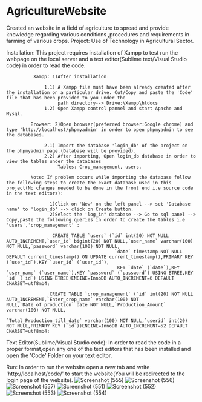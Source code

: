 # AgricultureWebsite
Created an website in a field of agriculture to spread and provide  knowledge regarding various conditions ,procedures and requirements  in farming of various crops.
Project: Use of Technology in Agricultural Sector.

Installation: This project requires installation of Xampp to test run the webpage on the local server and a text editor(Sublime text/Visual Studio code) in order to read the code.

              Xampp: 1)After installation 
          
                  1.1) A Xampp file must have been already created after the installation on a particular drive. Cut/Copy and paste the 'Code' file that has been provided to you under the 
                       path directory--> Drive:\Xampp\htdocs
                  1.2) Open Xampp control pannel and start Apache and Mysql.
           
             Browser: 2)Open browser(preferred browser:Google chrome) and type 'http://localhost/phpmyadmin' in order to open phpmyadmin to see the databases.
           
                  2.1) Import the database 'login_db' of the project on the phpmyadmin page.(Database will be provided).
                  2.2) After importing, Open login_db database in order to view the tables under the databases
                       Tables: Crop_management, users.

             Note: If problem occurs while importing the database follow the following steps to create the exact database used in this project(No changes needed to be done in the front end i.e source code in the text editors):
                      
                    1)Click on 'New' on the left panel --> set 'Database name' to 'login_db' --> click on Create button.
                    2)Select the 'log_in" database --> Go to sql panel --> Copy,paste the following queries in order to create the tables i.e 'users','crop_management' :
                          
                     CREATE TABLE `users` (`id` int(20) NOT NULL AUTO_INCREMENT,`user_id` bigint(20) NOT NULL,`user_name` varchar(100) NOT NULL,`password` varchar(100) NOT NULL,
                                            `date` timestamp NOT NULL DEFAULT current_timestamp() ON UPDATE current_timestamp(),PRIMARY KEY (`user_id`),KEY `user_id` (`user_id`),
                                             KEY `date` (`date`),KEY `user_name` (`user_name`),KEY `password` (`password`) USING BTREE,KEY `id` (`id`) USING BTREE)ENGINE=InnoDB AUTO_INCREMENT=6 DEFAULT CHARSET=utf8mb4;  

                    CREATE TABLE `crop_management` (`id` int(20) NOT NULL AUTO_INCREMENT,`Enter_crop_name` varchar(100) NOT NULL,`Date_of_production` date NOT NULL,`Production_Amount` varchar(100) NOT NULL,
                                                           `Total_Production_till_date` varchar(100) NOT NULL,`userid` int(20) NOT NULL,PRIMARY KEY (`id`))ENGINE=InnoDB AUTO_INCREMENT=52 DEFAULT CHARSET=utf8mb4;
                               

Text Editor(Sublime/Visual Studio code): In order to read the code in a proper format,open any one of the text editors that has been installed and open the 'Code' Folder on your text editor.

Run: In order to run the website open a new tab and write 'http://localhost/code/' to start the website(You will be redirected to the login page of the website).
![Screenshot (555)](https://user-images.githubusercontent.com/73181802/126977249-1c521b60-2e8e-4760-8d0c-f8c5dee077f8.png)
![Screenshot (556)](https://user-images.githubusercontent.com/73181802/126977266-1879bf70-64be-4cd5-9d4b-d4400d4333b6.png)
![Screenshot (557)](https://user-images.githubusercontent.com/73181802/126977286-b850af33-bf4a-4e8e-ad52-50a526ca85b8.png)
![Screenshot (551)](https://user-images.githubusercontent.com/73181802/126977299-d3de65d2-e477-4060-baa8-b240d228e648.png)
![Screenshot (552)](https://user-images.githubusercontent.com/73181802/126977307-51410148-8aac-4da1-897a-215c57c479c1.png)
![Screenshot (553)](https://user-images.githubusercontent.com/73181802/126977329-739390b1-559e-4f14-a9e5-9e0ee8aa7d94.png)
![Screenshot (554)](https://user-images.githubusercontent.com/73181802/126977342-51368de0-f9e5-4673-a2a9-cdaeba5b6c2d.png)

